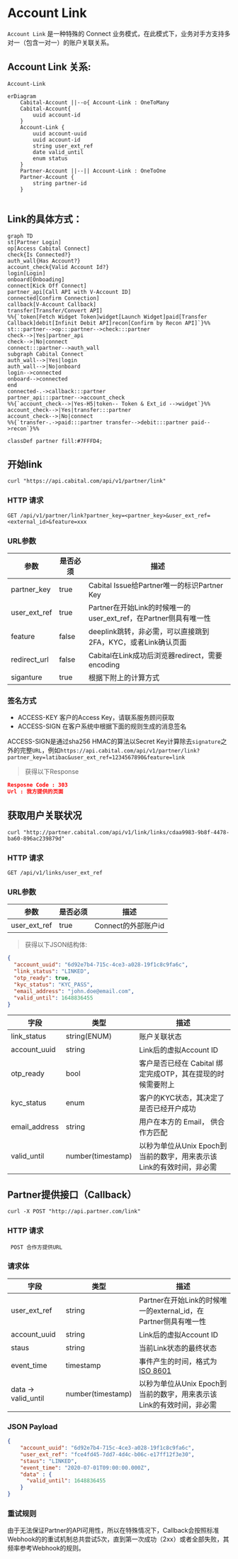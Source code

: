 # Account Link



`Account Link` 是一种特殊的 Connect 业务模式，在此模式下，业务对手方支持多对一（包含一对一）的账户关联关系。

## Account Link 关系:

`Account-Link`

```mermaid
erDiagram
	Cabital-Account ||--o{ Account-Link : OneToMany
	Cabital-Account{
		uuid account-id
	}
	Account-Link {
		uuid account-uuid
		uuid account-id
		string user_ext_ref
		date valid_until
		enum status
	}
	Partner-Account ||--|| Account-Link : OneToOne
	Partner-Account {
		string partner-id
	}
	
```



## Link的具体方式：

```mermaid
graph TD
st[Partner Login]
op[Access Cabital Connect]
check{Is Connected?}
auth_wall{Has Account?}
account_check{Valid Account Id?}
login[Login]
onboard[Onboading]
connect[Kick Off Connect]
partner_api[Call API with V-Account ID]
connected[Confirm Connection]
callback[V-Account Callback]
transfer[Transfer/Convert API]
%%{`token[Fetch Widget Token]widget[Launch Widget]paid[Transfer Callback]debit[Infinit Debit API]recon[Confirm by Recon API]`}%%
st:::partner-->op:::partner-->check:::partner
check-->|Yes|partner_api
check-->|No|connect
connect:::partner-->auth_wall
subgraph Cabital Connect
auth_wall-->|Yes|login
auth_wall-->|No|onboard
login-->connected
onboard-->connected
end
connected-.->callback:::partner
partner_api:::partner-->account_check
%%{`account_check-->|Yes-H5|token-- Token & Ext_id -->widget`}%%
account_check-->|Yes|transfer:::partner
account_check-->|No|connect
%%{`transfer-.->paid:::partner transfer-->debit:::partner paid-->recon`}%%

classDef partner fill:#7FFFD4;
```



## 开始link

```shell
curl "https://api.cabital.com/api/v1/partner/link"
```

### HTTP 请求

`GET /api/v1/partner/link?partner_key=<partner_key>&user_ext_ref=<external_id>&feature=xxx`

### URL参数

| 参数         | 是否必须 | 描述                                                         |
| ------------ | -------- | ------------------------------------------------------------ |
| partner_key  | true     | Cabital Issue给Partner唯一的标识Partner Key                  |
| user_ext_ref | true     | Partner在开始Link的时候唯一的user_ext_ref，在Partner侧具有唯一性 |
| feature      | false    | deeplink跳转，非必需，可以直接跳到2FA，KYC，或者Link确认页面 |
| redirect_url | false    | Cabital在Link成功后浏览器redirect，需要encoding              |
| siganture    | true     | 根据下附上的计算方式                                         |

### 签名方式

- ACCESS-KEY 客户的Access Key，请联系服务顾问获取
- ACCESS-SIGN 在客户系统中根据下面的规则生成的消息签名

ACCESS-SIGN是通过sha256 HMAC的算法以Secret Key计算除去`signature`之外的完整`URL`，例如`https://api.cabital.com/api/v1/partner/link?partner_key=latibac&user_ext_ref=1234567890&feature=link`




> 获得以下Response


```json
Resposne Code : 303
Url : 我方提供的页面
```



## 获取用户关联状况


```shell
curl "http://partner.cabital.com/api/v1/link/links/cdaa9983-9b8f-4478-ba60-896ac239879d"
```

### HTTP 请求

`GET /api/v1/links/user_ext_ref`

### URL参数

| 参数         | 是否必须 | 描述                |
| ------------ | -------- | ------------------- |
| user_ext_ref | true     | Connect的外部账户id |

> 获得以下JSON结构体:

```json
{
  "account_uuid": "6d92e7b4-715c-4ce3-a028-19f1c8c9fa6c",
  "link_status": "LINKED",
  "otp_ready": true,
  "kyc_status": "KYC_PASS",
  "email_address": "john.doe@email.com",
  "valid_until": 1648836455
}
```


| 字段          | 类型              | 描述                                                         |
| ------------- | ----------------- | ------------------------------------------------------------ |
| link_status   | string(ENUM)      | 账户关联状态                                                 |
| account_uuid  | string            | Link后的虚拟Account ID                                       |
| otp_ready     | bool              | 客户是否已经在 Cabital 绑定完成OTP，其在提现的时候需要附上   |
| kyc_status    | enum              | 客户的KYC状态，其决定了是否已经开户成功                      |
| email_address | string            | 用户在本方的 Email， 供合作方匹配                            |
| valid_until   | number(timestamp) | 以秒为单位从Unix Epoch到当前的数字，用来表示该Link的有效时间，非必需 |



## Partner提供接口（Callback）

```shell
curl -X POST "http://api.partner.com/link"
```

### HTTP 请求

` POST 合作方提供URL`

### 请求体

| 字段        | 类型              | 描述                                                         |
| ----------- | ----------------- | ------------------------------------------------------------ |
| user_ext_ref | string            | Partner在开始Link的时候唯一的external_id，在Partner侧具有唯一性 |
| account_uuid  | string            | Link后的虚拟Account ID                                       |
| staus      | string            | 当前Link状态的最终状态 |
| event_time     | timestamp | 事件产生的时间，格式为[ISO 8601](https://en.wikipedia.org/wiki/ISO_8601) |
| data -> valid_until | number(timestamp) | 以秒为单位从Unix Epoch到当前的数字，用来表示该Link的有效时间，非必需 |

### JSON Payload

```json
{
    "account_uuid": "6d92e7b4-715c-4ce3-a028-19f1c8c9fa6c",
    "user_ext_ref": "fce4fd45-7dd7-4d4c-b06c-e17ff12f3e30",
    "staus": "LINKED",
    "event_time": "2020-07-01T09:00:00.000Z",
    "data" : {
      "valid_until": 1648836455
    }
}
```

### 重试规则

由于无法保证Partner的API可用性，所以在特殊情况下，Callback会按照标准Webhook的的重试机制总共尝试5次，直到第一次成功（2xx）或者全部失败，其频率参考Webhook的规则。

